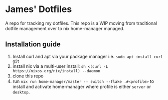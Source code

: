 # James' Dotfiles
A repo for tracking my dotfiles. 
This repo is a WIP moving from traditional dotfile management over to nix home-manager managed.

## Installation guide
1. Install curl and apt via your package manager i.e. `sudo apt install curl git`
2. install nix via a multi-user install: `sh <(curl -L https://nixos.org/nix/install) --daemon`
3. clone this repo 
5. run `nix run home-manager/master -- switch --flake .#<profile>` to install and activate home-manager where profile is either `server` or `desktop`.

